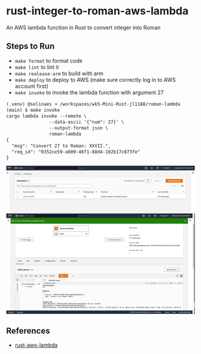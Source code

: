 # rust-integer-to-roman-aws-lambda
An AWS lambda function in Rust to convert integer into Roman

## Steps to Run

* `make format` to format code
* `make lint` to lint it
* `make realease-arm` to build with arm
* `make deploy` to deploy to AWS (make sure correctly log in to AWS account first)
* `make invoke` to invoke the lambda function with argument 27

```Working Demo
(.venv) @selinaes ➜ /workspaces/wk5-Mini-Rust-jl1188/roman-lambda (main) $ make invoke
cargo lambda invoke --remote \
                --data-ascii '{"num": 27}' \
                --output-format json \
                roman-lambda
{
  "msg": "Convert 27 to Roman: XXVII.",
  "req_id": "0352ce59-a609-46f1-88d4-102b17c073fe"
}

```
![AWS-Lambda-Running-pic](https://github.com/nogibjj/wk5-Mini-Rust-jl1188/blob/main/roman-lambda/aws-roman-lambda.jpeg?raw=true)


## References

* [rust-aws-lambda](https://github.com/noahgift/rust-mlops-template/tree/main/rust-aws-lambda)
